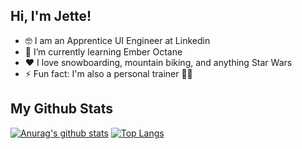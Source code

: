 ## Hi, I'm Jette! 
- 🤓 I am an Apprentice UI Engineer at Linkedin
- 🌱 I’m currently learning Ember Octane
- ❤️ I love snowboarding, mountain biking, and anything Star Wars 
- ⚡ Fun fact: I'm also a personal trainer 💪🏼

## My Github Stats

[![Anurag's github stats](https://github-readme-stats.vercel.app/api?username=rebelskum&theme=dracula&show_icons=true)](https://github.com/anuraghazra/github-readme-stats)
[![Top Langs](https://github-readme-stats.vercel.app/api/top-langs/?username=rebelskum&theme=dracula&show_icons=true)](https://github.com/anuraghazra/github-readme-stats)

<!--
**rebelskum/rebelskum** is a ✨ _special_ ✨ repository because its `README.md` (this file) appears on your GitHub profile.

Here are some ideas to get you started:

- 🔭 I’m currently working on ...
- 🌱 I’m currently learning ...
- 👯 I’m looking to collaborate on ...
- 🤔 I’m looking for help with ...
- 💬 Ask me about ...
- 📫 How to reach me: ...
- 😄 Pronouns: ...
- ⚡ Fun fact: ...
-->
